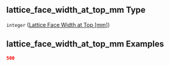 ## lattice_face_width_at_top_mm Type

`integer` ([Lattice Face Width at Top \[mm\]](iea43_wra_data_model-properties-measurement-location-measurement-location-properties-mast-properties-properties-mast-section-geometry-mast-section-geometry-properties-lattice-face-width-at-top-mm.md))

## lattice_face_width_at_top_mm Examples

```json
500
```

